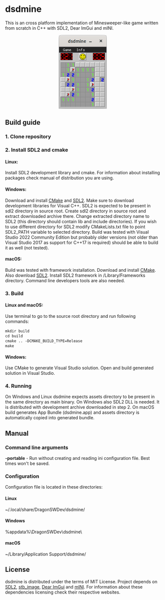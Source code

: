 # dsdmine
This is an cross platform implementation of Minesweeper-like game written from scratch in C++ with SDL2, Dear ImGui and mINI. 

<span style="display:block;text-align:center">![Screenshot](./doc/screenshot.png)

## Build guide

### 1. Clone repository

### 2. Install SDL2 and cmake 

#### Linux:
Install SDL2 development library and cmake. For information about installing packages check manual of distribution you are using.

#### Windows:
Download and install [CMake](https://cmake.org) and [SDL2](https://www.libsdl.org). Make sure to download development libraries for Visual C++. SDL2 is expected to be present in sdl2 directory in source root. Create sdl2 directory in source root and extract downloaded archive there. Change extracted directory name to SDL2 (this directory should contain lib and include directories). If you wish to use different directory for SDL2 modify CMakeLists.txt file to point SDL2_PATH variable to selected directory. Build was tested with Visual Studio 2022 Community Edition but probably older versions (not older than Visual Studio 2017 as support for C++17 is required) should be able to build it as well (not tested).

#### macOS:
Build was tested with framework installation. Download and install [CMake](https://cmake.org). Also download [SDL2](https://www.libsdl.org). Install SDL2 framework in /Library/Frameworks directory. Command line developers tools are also needed.

### 3. Build
#### Linux and macOS:
Use terminal to go to the source root directory and run following commands:
```console
mkdir build
cd build
cmake .. -DCMAKE_BUILD_TYPE=Release
make
```

#### Windows:
Use CMake to generate Visual Studio solution. Open and build generated solution in Visual Studio.

### 4. Running

On Windows and Linux dsdmine expects assets directory to be present in the same directory as main binary. On Windows also SDL2 DLL is needed. It is distributed with development archive downloaded in step 2. On macOS build generates App Bundle (dsdmine.app) and assets directory is automatically copied into generated bundle.

## Manual
### Command line arguments

**-portable** - Run without creating and reading ini configuration file. Best times won't be saved.

### Configuration
Configuration file is located in these directories:

#### Linux
~/.local/share/DragonSWDev/dsdmine/

#### Windows
%appdata%\DragonSWDev\dsdmine\

#### macOS
~/Library/Application Support/dsdmine/

## License
dsdmine is distributed under the terms of MIT License. Project depends on [SDL2](https://www.libsdl.org), [stb_image](https://github.com/nothings/stb/), [Dear ImGui](https://github.com/ocornut/imgui) and [mINI](https://github.com/pulzed/mINI). For information about these dependencies licensing check their respective websites.
